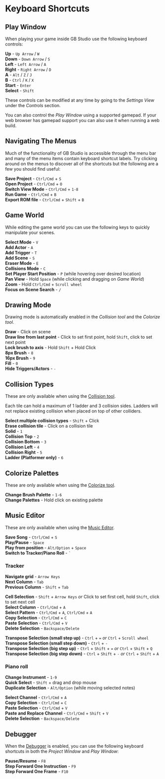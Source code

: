 # Keyboard Shortcuts


## Play Window

When playing your game inside GB Studio use the following keyboard controls:

**Up** - `Up Arrow` / `W`  
**Down** - `Down Arrow` / `S`  
**Left** - `Left Arrow` / `A`  
**Right** - `Right Arrow` / `D`  
**A** - `Alt` / `Z` / `J`  
**B** - `Ctrl` / `K` / `X`  
**Start** - `Enter`  
**Select** - `Shift`

These controls can be modified at any time by going to the _Settings View_ under the _Controls_ section.

You can also control the _Play Window_ using a supported gamepad. If your web browser has gamepad support you can also use it when running a web build.

## Navigating The Menus

Much of the functionality of GB Studio is accessible through the menu bar and many of the menu items contain keyboard shortcut labels. Try clicking around on the menus to discover all of the shortcuts but the following are a few you should find useful:

**Save Project** - `Ctrl/Cmd` + `S`  
**Open Project** - `Ctrl/Cmd` + `O`  
**Switch View Mode** - `Ctrl/Cmd` + `1-8`  
**Run Game** - `Ctrl/Cmd` + `B`  
**Export ROM file** - `Ctrl/Cmd` + `Shift` + `B`

## Game World

While editing the game world you can use the following keys to quickly manipulate your scenes.

**Select Mode** - `V`  
**Add Actor** - `A`  
**Add Trigger** - `T`  
**Add Scene** - `S`  
**Eraser Mode** - `E`  
**Collisions Mode** - `C`  
**Set Player Start Position** - `P` (while hovering over desired location)  
**Pan View** - Hold `Space` (while clicking and dragging on _Game World_)  
**Zoom** - Hold `Ctrl/Cmd` + `Scroll wheel`  
**Focus on Scene Search** - `/`  

## Drawing Mode

Drawing mode is automatically enabled in the _Collision tool_ and the _Colorize tool_.

**Draw** - Click on scene  
**Draw line from last point** - Click to set first point, hold `Shift`, click to set next point  
**Lock brush to axis** - Hold `Shift` + Hold Click  
**8px Brush** - `8`  
**16px Brush** - `9`  
**Fill** - `0`  
**Hide Triggers/Actors** - `-`

## Collision Types

These are only available when using the [Collision tool](/docs/project-editor/scenes#adding-collision-to-a-scene).

Each tile can hold a maximum of 1 ladder and 3 collision sides. Ladders will not replace existing collision when placed on top of other colliders.

**Select multiple collision types** - `Shift` + Click  
**Erase collision tile** - Click on a collision tile  
**Solid** - `1`  
**Collision Top** - `2`  
**Collision Bottom** - `3`  
**Collision Left** - `4`  
**Collision Right** - `5`  
**Ladder (Platformer only)** - `6`

## Colorize Palettes

These are only available when using the [Colorize tool](/docs/project-editor/scenes#colorizing-a-scene).

**Change Brush Palette** - `1-6`  
**Change Palettes** - Hold click on existing palette

## Music Editor

These are only available when using the [Music Editor](/docs/assets/music/music-huge).

**Save Song** - `Ctrl/Cmd` + `S`  
**Play/Pause** - `Space`  
**Play from position** - `Alt/Option` + `Space`  
**Switch to Tracker/Piano Roll** - `` ` ``  

### Tracker

**Navigate grid** - `Arrow Keys`  
**Next Column** - `Tab`  
**Previous Column** - `Shift` + `Tab`  

**Cell Selection** - `Shift` + `Arrow Keys` *or* Click to set first cell, hold `Shift`, click to set next cell  
**Select Column** - `Ctrl/Cmd` + `A`  
**Select Pattern** - `Ctrl/Cmd` + `A`, `Ctrl/Cmd` + `A`   
**Copy Selection** - `Ctrl/Cmd` + `C`  
**Paste Selection** - `Ctrl/Cmd` + `V`  
**Delete Selection** - `Backspace/Delete`

**Transpose Selection (small step up)** - `Ctrl` + `=` *or* `Ctrl` + `Scroll wheel`   
**Transpose Selection (small step down)** - `Ctrl` + `-`   
**Transpose Selection (big step up)** - `Ctrl` + `Shift` + `=` *or* `Ctrl` + `Shift` + `Q`  
**Transpose Selection (big step down)** - `Ctrl` + `Shift` + `-` *or* `Ctrl` + `Shift` + `A`  

### Piano roll

**Change Instrument** - `1-9`  
**Quick Select** - `Shift` + drag and drop mouse  
**Duplicate Selection** - `Alt/Option` (while moving selected notes)

**Select Channel** - `Ctrl/Cmd` + `A`  
**Copy Selection** - `Ctrl/Cmd` + `C`  
**Paste Selection** - `Ctrl/Cmd` + `V`  
**Paste and Replace Channel** - `Ctrl/Cmd` + `Shift` + `V`  
**Delete Selection** - `Backspace/Delete`

## Debugger

When the [Debugger](/docs/debugger) is enabled, you can use the following keyboard shortcuts in both the _Project Window_ and _Play Window_:

**Pause/Resume** - `F8`  
**Step Forward One Instruction** - `F9`  
**Step Forward One Frame** - `F10`  
